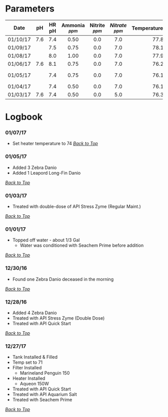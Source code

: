 # Parameters

| __Date__ | __pH__ | __HR pH__ | __Ammonia__ <sup>___ppm___</sup> | __Nitrite__ <sup>___ppm___</sup> | ___Nitrate___ <sup>_ppm_</sup> | Temperature<sup>___fahrenheit___</sup> | __Notes__ |
|:--------:|:---:|:---:|:----:|:---:|:---:|:----:|:----------------------:|
| 01/10/17 | 7.6 | 7.4 | 0.50 | 0.0 | 7.0 | 77.8 |                        |
| 01/09/17 |     | 7.5 | 0.75 | 0.0 | 7.0 | 78.1 |                        |
| 01/08/17 |     | 8.0 | 1.00 | 0.0 | 7.0 | 77.9 |                        |
| 01/06/17 | 7.6 | 8.1 | 0.75 | 0.0 | 7.0 | 76.2 |                        |
| 01/05/17 |     | 7.4 | 0.75 | 0.0 | 7.0 | 76.1 | [_Log Entry_](#010517) |
| 01/04/17 |     | 7.4 | 0.50 | 0.0 | 7.0 | 76.1 |                        |
| 01/03/17 | 7.6 | 7.4 | 0.50 | 0.0 | 5.0 | 76.3 |                        |


# Logbook

### 01/07/17
- Set heater temperature to 74
[_Back to Top_](#Parameters)

### 01/05/17
- Added 3 Zebra Danio
- Added 1 Leapord Long-Fin Danio

[_Back to Top_](#Parameters)

### 01/03/17
- Treated with double-dose of API Stress Zyme (Regular Maint.)

[_Back to Top_](#Parameters)

### 01/01/17
- Topped off water - about 1/3 Gal
  - Water was conditioned with Seachem Prime before addition

[_Back to Top_](#Parameters)

### 12/30/16
- Found one Zebra Danio deceased in the morning

[_Back to Top_](#Parameters)

### 12/28/16
- Added 4 Zebra Danio
- Treated with API Stress Zyme (Double Dose)
- Treated with API Quick Start

[_Back to Top_](#Parameters)

### 12/27/17
- Tank Installed & Filled
- Temp set to 71
- Filter Installed
  - Marineland Penguin 150
- Heater Installed
  - Aqueon 150W
- Treated with API Quick Start
- Treated with API Aquarium Salt
- Treated with Seachem Prime

[_Back to Top_](#Parameters)
